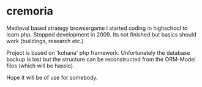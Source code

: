 # cremoria
Medieval based strategy browsergame I started coding in highschool to learn php.
Stopped development in 2009.
Its not finished but basics should work (buildings, research etc.)

Project is based on 'kohana' php framework.
Unfortunately the database backup is lost but the structure can be reconstructed from the ORM-Model files (which will be hassle).

Hope it will be of use for somebody.
